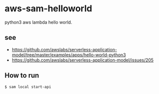 # aws-sam-helloworld
python3 aws lambda hello world.
## see
 - https://github.com/awslabs/serverless-application-model/tree/master/examples/apps/hello-world-python3
 - https://github.com/awslabs/serverless-application-model/issues/205

## How to run
```sh
$ sam local start-api
```
